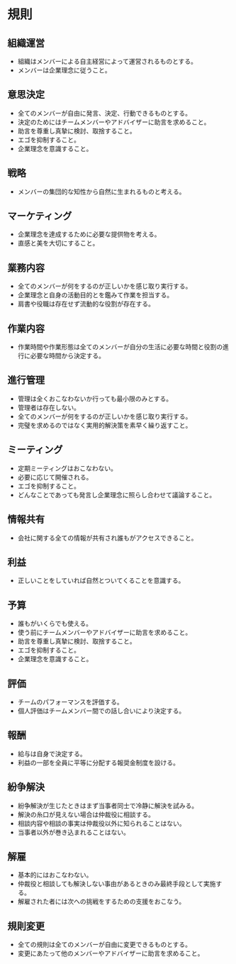 # 規則

## 組織運営
- 組織はメンバーによる自主経営によって運営されるものとする。
- メンバーは企業理念に従うこと。

## 意思決定
- 全てのメンバーが自由に発言、決定、行動できるものとする。
- 決定のためにはチームメンバーやアドバイザーに助言を求めること。
- 助言を尊重し真摯に検討、取捨すること。
- エゴを抑制すること。
- 企業理念を意識すること。

## 戦略
- メンバーの集団的な知性から自然に生まれるものと考える。

## マーケティング
- 企業理念を達成するために必要な提供物を考える。
- 直感と美を大切にすること。

## 業務内容
- 全てのメンバーが何をするのが正しいかを感じ取り実行する。
- 企業理念と自身の活動目的とを鑑みて作業を担当する。
- 肩書や役職は存在せず流動的な役割が存在する。

## 作業内容
- 作業時間や作業形態は全てのメンバーが自分の生活に必要な時間と役割の進行に必要な時間から決定する。

## 進行管理
- 管理は全くおこなわないか行っても最小限のみとする。
- 管理者は存在しない。
- 全てのメンバーが何をするのが正しいかを感じ取り実行する。
- 完璧を求めるのではなく実用的解決策を素早く繰り返すこと。

## ミーティング
- 定期ミーティングはおこなわない。
- 必要に応じて開催される。
- エゴを抑制すること。
- どんなことであっても発言し企業理念に照らし合わせて議論すること。

## 情報共有
- 会社に関する全ての情報が共有され誰もがアクセスできること。

## 利益
- 正しいことをしていれば自然とついてくることを意識する。

## 予算
- 誰もがいくらでも使える。
- 使う前にチームメンバーやアドバイザーに助言を求めること。
- 助言を尊重し真摯に検討、取捨すること。
- エゴを抑制すること。
- 企業理念を意識すること。

## 評価
- チームのパフォーマンスを評価する。
- 個人評価はチームメンバー間での話し合いにより決定する。

## 報酬
- 給与は自身で決定する。
- 利益の一部を全員に平等に分配する報奨金制度を設ける。

## 紛争解決
- 紛争解決が生じたときはまず当事者同士で冷静に解決を試みる。
- 解決の糸口が見えない場合は仲裁役に相談する。
- 相談内容や相談の事実は仲裁役以外に知られることはない。
- 当事者以外が巻き込まれることはない。

## 解雇
- 基本的にはおこなわない。
- 仲裁役と相談しても解決しない事由があるときのみ最終手段として実施する。
- 解雇された者には次への挑戦をするための支援をおこなう。

## 規則変更
- 全ての規則は全てのメンバーが自由に変更できるものとする。
- 変更にあたって他のメンバーやアドバイザーに助言を求めること。
